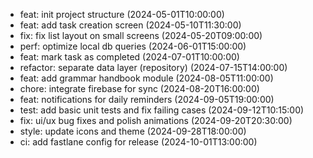 - feat: init project structure (2024-05-01T10:00:00)
- feat: add task creation screen (2024-05-10T11:30:00)
- fix: fix list layout on small screens (2024-05-20T09:00:00)
- perf: optimize local db queries (2024-06-01T15:00:00)
- feat: mark task as completed (2024-07-01T10:00:00)
- refactor: separate data layer (repository) (2024-07-15T14:00:00)
- feat: add grammar handbook module (2024-08-05T11:00:00)
- chore: integrate firebase for sync (2024-08-20T16:00:00)
- feat: notifications for daily reminders (2024-09-05T19:00:00)
- test: add basic unit tests and fix failing cases (2024-09-12T10:15:00)
- fix: ui/ux bug fixes and polish animations (2024-09-20T20:30:00)
- style: update icons and theme (2024-09-28T18:00:00)
- ci: add fastlane config for release (2024-10-01T13:00:00)
